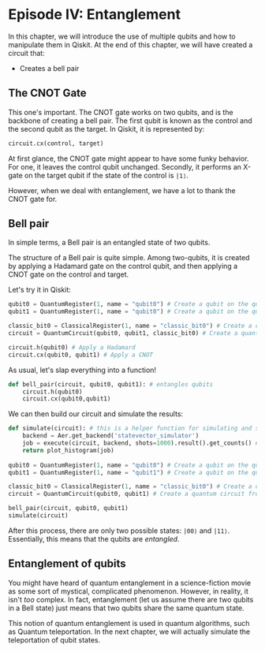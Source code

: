 # Episode IV: Entanglement

In this chapter, we will introduce the use of multiple qubits and how to manipulate them in Qiskit. At the end of this chapter, we will have created a circuit that:
- Creates a bell pair

## The CNOT Gate

This one's important. The CNOT gate works on two qubits, and is the backbone of creating a bell pair. The first qubit is known as the control  and the second qubit as the target. In Qiskit, it is represented by:

```python
circuit.cx(control, target)
```

At first glance, the CNOT gate might appear to have some funky behavior. For one, it leaves the control qubit unchanged. Secondly, it performs an X-gate on the target qubit if the state of the control is `|1⟩`. 

However, when we deal with entanglement, we have a lot to thank the CNOT gate for.

## Bell pair

In simple terms, a Bell pair is an entangled state of two qubits. 

The structure of a Bell pair is quite simple. Among two-qubits, it is created by applying a Hadamard gate on the control qubit, and then applying a CNOT gate on the control and target.

Let's try it in Qiskit:

```python
qubit0 = QuantumRegister(1, name = "qubit0") # Create a qubit on the quantum register
qubit1 = QuantumRegister(1, name = "qubit0") # Create a qubit on the quantum register

classic_bit0 = ClassicalRegister(1, name = "classic_bit0") # Create a classic bit on the classical register
circuit = QuantumCircuit(qubit0, qubit1, classic_bit0) # Create a quantum circuit from our qubit/bit

circuit.h(qubit0) # Apply a Hadamard
circuit.cx(qubit0, qubit1) # Apply a CNOT
```

As usual, let's slap everything into a function!

```python
def bell_pair(circuit, qubit0, qubit1): # entangles qubits
    circuit.h(qubit0) 
    circuit.cx(qubit0,qubit1) 
```

We can then build our circuit and simulate the results:

```python
def simulate(circuit): # this is a helper function for simulating and spitting out counts
    backend = Aer.get_backend('statevector_simulator')
    job = execute(circuit, backend, shots=1000).result().get_counts() # Simulate our circuit 1000 times
    return plot_histogram(job)
    
qubit0 = QuantumRegister(1, name = "qubit0") # Create a qubit on the quantum register
qubit1 = QuantumRegister(1, name = "qubit1") # Create a qubit on the quantum register

classic_bit0 = ClassicalRegister(1, name = "classic_bit0") # Create a classic bit on the classical register
circuit = QuantumCircuit(qubit0, qubit1) # Create a quantum circuit from our qubit/bit

bell_pair(circuit, qubit0, qubit1)
simulate(circuit)
```

After this process, there are only two possible states: `|00⟩` and `|11⟩`. Essentially, this means that the qubits are *entangled*. 


## Entanglement of qubits

You might have heard of quantum entanglement in a science-fiction movie as some sort of mystical, complicated phenomenon. However, in reality, it isn't *too* complex. In fact, entanglement (let us assume there are two qubits in a Bell state) just means that two qubits share the same quantum state.

This notion of quantum entanglement is used in quantum algorithms, such as Quantum teleportation. In the next chapter, we will actually simulate the teleportation of qubit states. 































